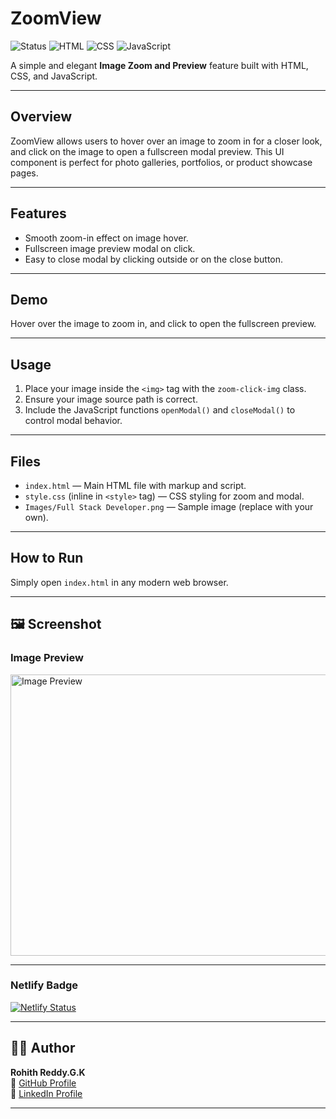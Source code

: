 # ZoomView

![Status](https://img.shields.io/badge/status-active-brightgreen)
![HTML](https://img.shields.io/badge/tech-HTML-orange)
![CSS](https://img.shields.io/badge/tech-CSS-blue)
![JavaScript](https://img.shields.io/badge/tech-JavaScript-yellow)

A simple and elegant **Image Zoom and Preview** feature built with HTML, CSS, and JavaScript.

---

## Overview

ZoomView allows users to hover over an image to zoom in for a closer look, and click on the image to open a fullscreen modal preview. This UI component is perfect for photo galleries, portfolios, or product showcase pages.

---

## Features

- Smooth zoom-in effect on image hover.
- Fullscreen image preview modal on click.
- Easy to close modal by clicking outside or on the close button.

---

## Demo

Hover over the image to zoom in, and click to open the fullscreen preview.

---

## Usage

1. Place your image inside the `<img>` tag with the `zoom-click-img` class.
2. Ensure your image source path is correct.
3. Include the JavaScript functions `openModal()` and `closeModal()` to control modal behavior.

---

## Files

- `index.html` — Main HTML file with markup and script.
- `style.css` (inline in `<style>` tag) — CSS styling for zoom and modal.
- `Images/Full Stack Developer.png` — Sample image (replace with your own).

---

## How to Run

Simply open `index.html` in any modern web browser.

---

## 🖼️ Screenshot

### Image Preview
<img src="https://github.com/user-attachments/assets/00ff1b0f-96f0-4afc-8a2e-0bb1e6d5c345" alt="Image Preview" width="750" height="450"/>

---

### Netlify Badge
[![Netlify Status](https://api.netlify.com/api/v1/badges/a91769eb-7fce-4e9f-9313-b5b7fa94da7f/deploy-status)](https://app.netlify.com/projects/zoom-view/deploys)

---

## 🙋‍♂️ Author

**Rohith Reddy.G.K**  
🔗 [GitHub Profile](https://github.com/RohithReddyGK)  
🔗 [LinkedIn Profile](https://www.linkedin.com/in/rohithreddygk)

---
